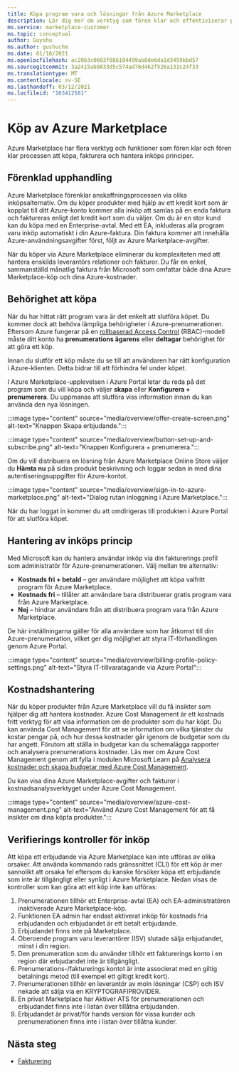 ```yaml
---
title: Köpa program vara och lösningar från Azure Marketplace
description: Lär dig mer om verktyg som fören klar och effektiviserar program varu inköp och-hantering i Azure Marketplace.
ms.service: marketplace-customer
ms.topic: conceptual
author: Guyshu
ms.author: gushuchm
ms.date: 01/18/2021
ms.openlocfilehash: ac20b3c0603f886104499ab8de6da1d3459bbd57
ms.sourcegitcommit: 3a2415ab9833d5c574ad76d462f526a131c24f33
ms.translationtype: MT
ms.contentlocale: sv-SE
ms.lasthandoff: 03/12/2021
ms.locfileid: "103412581"
---
```

# <a name="azure-marketplace-purchasing"></a>Köp av Azure Marketplace

Azure Marketplace har flera verktyg och funktioner som fören klar och fören klar processen att köpa, fakturera och hantera inköps principer.

## <a name="simplified-procurement"></a>Förenklad upphandling

Azure Marketplace förenklar anskaffningsprocessen via olika inköpsalternativ. Om du köper produkter med hjälp av ett kredit kort som är kopplat till ditt Azure-konto kommer alla inköp att samlas på en enda faktura och faktureras enligt det kredit kort som du väljer. Om du är en stor kund kan du köpa med en Enterprise-avtal. Med ett EA, inkluderas alla program varu inköp automatiskt i din Azure-faktura. Din faktura kommer att innehålla Azure-användningsavgifter först, följt av Azure Marketplace-avgifter.

När du köper via Azure Marketplace eliminerar du komplexiteten med att hantera enskilda leverantörs relationer och fakturor. Du får en enkel, sammanställd månatlig faktura från Microsoft som omfattar både dina Azure Marketplace-köp och dina Azure-kostnader.

## <a name="permission-to-purchase"></a>Behörighet att köpa

När du har hittat rätt program vara är det enkelt att slutföra köpet. Du kommer dock att behöva lämpliga behörigheter i Azure-prenumerationen. Eftersom Azure fungerar på en [rollbaserad Access Control](/azure/role-based-access-control/overview) (RBAC)-modell måste ditt konto ha **prenumerations ägarens** eller **deltagar** behörighet för att göra ett köp.

Innan du slutför ett köp måste du se till att användaren har rätt konfiguration i Azure-klienten. Detta bidrar till att förhindra fel under köpet.

I Azure Marketplace-upplevelsen i Azure Portal letar du reda på det program som du vill köpa och väljer **skapa** eller **Konfigurera + prenumerera**. Du uppmanas att slutföra viss information innan du kan använda den nya lösningen.

:::image type="content" source="media/overview/offer-create-screen.png" alt-text="Knappen Skapa erbjudande.":::

:::image type="content" source="media/overview/button-set-up-and-subscribe.png" alt-text="Knappen Konfigurera + prenumerera.":::

Om du vill distribuera en lösning från Azure Marketplace Online Store väljer du **Hämta nu** på sidan produkt beskrivning och loggar sedan in med dina autentiseringsuppgifter för Azure-kontot.

:::image type="content" source="media/overview/sign-in-to-azure-marketplace.png" alt-text="Dialog rutan inloggning i Azure Marketplace.":::

När du har loggat in kommer du att omdirigeras till produkten i Azure Portal för att slutföra köpet.

## <a name="purchase-policy-management"></a>Hantering av inköps princip

Med Microsoft kan du hantera användar inköp via din fakturerings profil som administratör för Azure-prenumerationen. Välj mellan tre alternativ:

- **Kostnads fri + betald** – ger användare möjlighet att köpa valfritt program för Azure Marketplace.
- **Kostnads fri** – tillåter att användare bara distribuerar gratis program vara från Azure Marketplace.
- **Nej** – hindrar användare från att distribuera program vara från Azure Marketplace.

De här inställningarna gäller för alla användare som har åtkomst till din Azure-prenumeration, vilket ger dig möjlighet att styra IT-förhandlingen genom Azure Portal.

:::image type="content" source="media/overview/billing-profile-policy-settings.png" alt-text="Styra IT-tillvaratagande via Azure Portal":::

## <a name="cost-management"></a>Kostnadshantering

När du köper produkter från Azure Marketplace vill du få insikter som hjälper dig att hantera kostnader. Azure Cost Management är ett kostnads fritt verktyg för att visa information om de produkter som du har köpt. Du kan använda Cost Management för att se information om vilka tjänster du kostar pengar på, och hur dessa kostnader går igenom de budgetar som du har angett. Förutom att ställa in budgetar kan du schemalägga rapporter och analysera prenumerations kostnader. Läs mer om Azure Cost Management genom att fylla i modulen Microsoft Learn på [Analysera kostnader och skapa budgetar med Azure Cost Management](/learn/modules/analyze-costs-create-budgets-azure-cost-management/).

Du kan visa dina Azure Marketplace-avgifter och fakturor i kostnadsanalysverktyget under Azure Cost Management.

:::image type="content" source="media/overview/azure-cost-management.png" alt-text="Använd Azure Cost Management för att få insikter om dina köpta produkter.":::

## <a name="purchase-validation-checks"></a>Verifierings kontroller för inköp

Att köpa ett erbjudande via Azure Marketplace kan inte utföras av olika orsaker. Att använda kommando rads gränssnittet (CLI) för ett köp är mer sannolikt att orsaka fel eftersom du kanske försöker köpa ett erbjudande som inte är tillgängligt eller synligt i Azure Marketplace. Nedan visas de kontroller som kan göra att ett köp inte kan utföras:

1. Prenumerationen tillhör ett Enterprise-avtal (EA) och EA-administratören inaktiverade Azure Marketplace-köp.
1. Funktionen EA admin har endast aktiverat inköp för kostnads fria erbjudanden och erbjudandet är ett betalt erbjudande.
1. Erbjudandet finns inte på Marketplace.
1. Oberoende program varu leverantörer (ISV) slutade sälja erbjudandet, minst i din region.
1. Den prenumeration som du använder tillhör ett fakturerings konto i en region där erbjudandet inte är tillgängligt.
1. Prenumerations-/fakturerings kontot är inte associerat med en giltig betalnings metod (till exempel ett giltigt kredit kort).
1. Prenumerationen tillhör en leverantör av moln lösningar (CSP) och ISV nekade att sälja via en KRYPTOGRAFIPROVIDER.
1. En privat Marketplace har Aktiver ATS för prenumerationen och erbjudandet finns inte i listan över tillåtna erbjudanden.
1. Erbjudandet är privat/för hands version för vissa kunder och prenumerationen finns inte i listan över tillåtna kunder.

## <a name="next-steps"></a>Nästa steg

- [Fakturering](billing-invoicing.md)